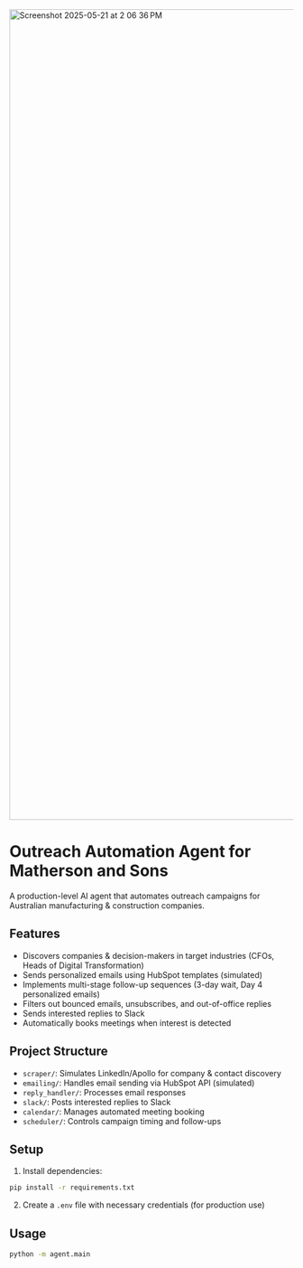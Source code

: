 <img width="1435" alt="Screenshot 2025-05-21 at 2 06 36 PM" src="https://github.com/user-attachments/assets/6cfad7ff-0576-4893-b8e4-56df73da44f1" />


# Outreach Automation Agent for Matherson and Sons

A production-level AI agent that automates outreach campaigns for Australian manufacturing & construction companies.

## Features
- Discovers companies & decision-makers in target industries (CFOs, Heads of Digital Transformation)
- Sends personalized emails using HubSpot templates (simulated)
- Implements multi-stage follow-up sequences (3-day wait, Day 4 personalized emails)
- Filters out bounced emails, unsubscribes, and out-of-office replies
- Sends interested replies to Slack
- Automatically books meetings when interest is detected

## Project Structure
- `scraper/`: Simulates LinkedIn/Apollo for company & contact discovery
- `emailing/`: Handles email sending via HubSpot API (simulated)
- `reply_handler/`: Processes email responses
- `slack/`: Posts interested replies to Slack
- `calendar/`: Manages automated meeting booking
- `scheduler/`: Controls campaign timing and follow-ups

## Setup
1. Install dependencies:
```bash
pip install -r requirements.txt
```

2. Create a `.env` file with necessary credentials (for production use)

## Usage
```bash
python -m agent.main
```



